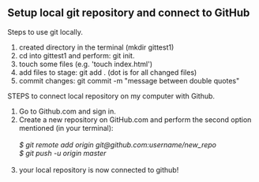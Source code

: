 <h2>Setup local git repository and connect to GitHub</h2>

<p>
Steps to use git locally.
<ol>
<li>created directory in the terminal (mkdir gittest1)</li>
<li>cd into gittest1 and perform: git init.</li>
<li>touch some files (e.g. 'touch index.html')</li>
<li>add files to stage: git add . (dot is for all changed files)</li>
<li>commit changes: git commit -m "message between double quotes"</li>
</ol>
</p>
<p>
STEPS to connect local repository on my computer with Github.
<ol>
<li>Go to Github.com and sign in.</li>
<li>Create a new repository on GitHub.com and perform the second option mentioned (in your terminal): 
<br /><br />
    <i>$ git remote add origin git@github.com:username/new_repo</i>
<br />
    <i>$ git push -u origin master</i></li><br />
<li>your local repository is now connected to github!</li>
</ol>
</p>
